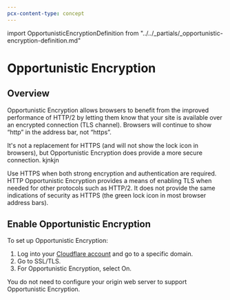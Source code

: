 ```yaml
---
pcx-content-type: concept
---
```


import OpportunisticEncryptionDefinition from "../../_partials/_opportunistic-encryption-definition.md"

# Opportunistic Encryption

<OpportunisticEncryptionDefinition/>

## Overview
Opportunistic Encryption allows browsers to benefit from the improved performance of HTTP/2 by letting them know that your site is available over an encrypted connection (TLS channel). Browsers will continue to show “http” in the address bar, not “https”.

It's not a replacement for HTTPS (and will not show the lock icon in browsers), but Opportunistic Encryption does provide a more secure connection. kjnkjn

Use HTTPS when both strong encryption and authentication are required. HTTP Opportunistic Encryption provides a means of enabling TLS when needed for other protocols such as HTTP/2. It does not provide the same indications of security as HTTPS (the green lock icon in most browser address bars).

##  Enable Opportunistic Encryption

To set up Opportunistic Encryption:
1. Log into your [Cloudflare account](https://dash.cloudflare.com) and go to a specific domain.
2. Go to SSL/TLS.
3. For Opportunistic Encryption, select On.

<Aside type="note">

You do not need to configure your origin web server to support Opportunistic Encryption.

</Aside>